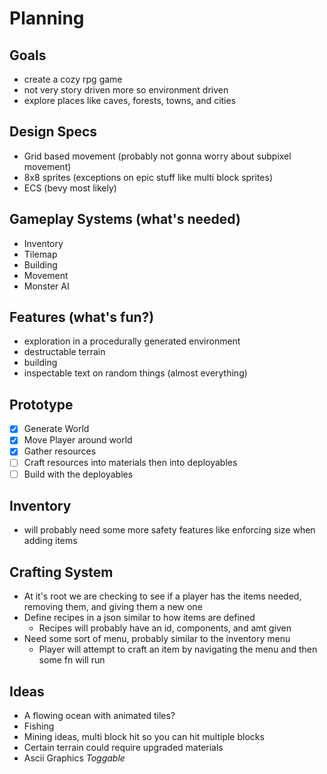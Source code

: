 # Planning
## Goals
- create a cozy rpg game
- not very story driven more so environment driven
- explore places like caves, forests, towns, and cities

## Design Specs
- Grid based movement (probably not gonna worry about subpixel movement)
- 8x8 sprites (exceptions on epic stuff like multi block sprites)
- ECS (bevy most likely)

## Gameplay Systems (what's needed)
- Inventory
- Tilemap
- Building
- Movement
- Monster AI

## Features (what's fun?)
- exploration in a procedurally generated environment
- destructable terrain
- building
- inspectable text on random things (almost everything)

## Prototype
- [X] Generate World
- [X] Move Player around world
- [X] Gather resources
- [ ] Craft resources into materials then into deployables
- [ ] Build with the deployables

## Inventory
- will probably need some more safety features like enforcing size when adding items

## Crafting System
- At it's root we are checking to see if a player has the items needed, removing them, and giving them a new one
- Define recipes in a json similar to how items are defined
  - Recipes will probably have an id, components, and amt given
- Need some sort of menu, probably similar to the inventory menu
  - Player will attempt to craft an item by navigating the menu and then some fn will run

## Ideas
- A flowing ocean with animated tiles?
- Fishing
- Mining ideas, multi block hit so you can hit multiple blocks
- Certain terrain could require upgraded materials
- Ascii Graphics *Toggable*
